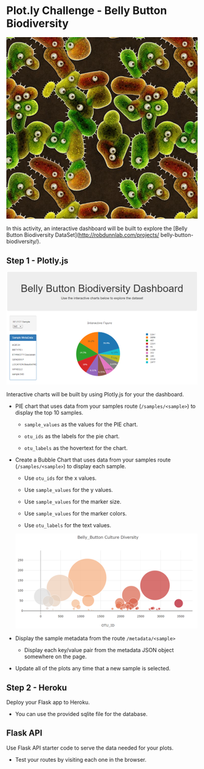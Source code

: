 # Plot.ly Challenge - Belly Button Biodiversity

![Bacteria by filterforge.com](Images/bacteria_by_filterforgedotcom.jpg)

In this activity, an interactive dashboard will be built to explore 
the [Belly Button Biodiversity DataSet](http://robdunnlab.com/projects/
belly-button-biodiversity/).

## Step 1 - Plotly.js

![](Images/dash.PNG)

Interactive charts will be built by using Plotly.js for your the dashboard.

* PIE chart that uses data from your samples route 
(`/samples/<sample>`) to display the top 10 samples.

  * `sample_values` as the values for the PIE chart.

  * `otu_ids` as the labels for the pie chart.

  * `otu_labels` as the hovertext for the chart.

* Create a Bubble Chart that uses data from your samples route 
(`/samples/<sample>`) to display each sample.

  * Use `otu_ids` for the x values.

  * Use `sample_values` for the y values.

  * Use `sample_values` for the marker size.

  * Use `sample_values` for the marker colors.

  * Use `otu_labels` for the text values.

  ![](Images/graph.PNG)

* Display the sample metadata from the route `/metadata/<sample>`

  * Display each key/value pair from the metadata JSON object 
somewhere on the page.

* Update all of the plots any time that a new sample is selected.

## Step 2 - Heroku

Deploy your Flask app to Heroku.

* You can use the provided sqlite file for the database.

## Flask API

Use Flask API starter code to serve the data needed for your 
plots.

* Test your routes by visiting each one in the browser.
